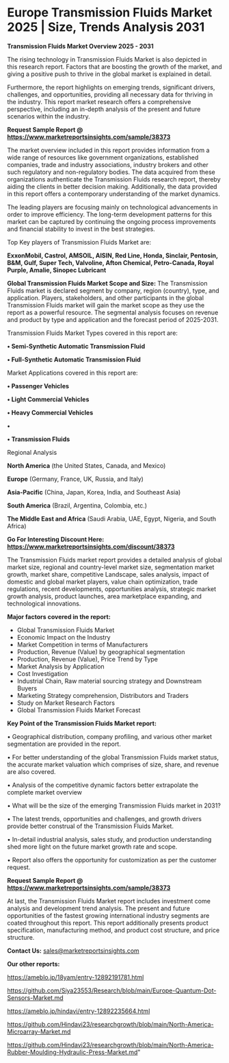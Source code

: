 # Europe Transmission Fluids Market 2025 | Size, Trends Analysis 2031

<Strong> Transmission Fluids Market Overview 2025 - 2031</strong>

The rising technology in Transmission Fluids Market is also depicted in this research report. Factors that are boosting the growth of the market, and giving a positive push to thrive in the global market is explained in detail.

Furthermore, the report highlights on emerging trends, significant drivers, challenges, and opportunities, providing all necessary data for thriving in the industry. This report market research offers a comprehensive perspective, including an in-depth analysis of the present and future scenarios within the industry.

<strong>Request Sample Report @ <a href=https://www.marketreportsinsights.com/sample/38373>https://www.marketreportsinsights.com/sample/38373</a></strong>

The market overview included in this report provides information from a wide range of resources like government organizations, established companies, trade and industry associations, industry brokers and other such regulatory and non-regulatory bodies. The data acquired from these organizations authenticate the Transmission Fluids research report, thereby aiding the clients in better decision making. Additionally, the data provided in this report offers a contemporary understanding of the market dynamics.

The leading players are focusing mainly on technological advancements in order to improve efficiency. The long-term development patterns for this market can be captured by continuing the ongoing process improvements and financial stability to invest in the best strategies.

Top Key players of Transmission Fluids Market are:

<strong>ExxonMobil, Castrol, AMSOIL, AISIN, Red Line, Honda, Sinclair, Pentosin, B&M, Gulf, Super Tech, Valvoline, Afton Chemical, Petro-Canada, Royal Purple, Amalie, Sinopec Lubricant</strong>

<strong><b>Global Transmission Fluids Market Scope and Size:</b></strong>
The Transmission Fluids market is declared segment by company, region (country), type, and application. Players, stakeholders, and other participants in the global Transmission Fluids market will gain the market scope as they use the report as a powerful resource. The segmental analysis focuses on revenue and product by type and application and the forecast period of 2025-2031.

Transmission Fluids Market Types covered in this report are:

<strong>•  Semi-Synthetic Automatic Transmission Fluid

•  Full-Synthetic Automatic Transmission Fluid</strong>

Market Applications covered in this report are:

<strong>•  Passenger Vehicles

•  Light Commercial Vehicles

•  Heavy Commercial Vehicles

•  

•  Transmission Fluids</strong> 

Regional Analysis

<strong>North America</strong> (the United States, Canada, and Mexico)

<strong>Europe</strong> (Germany, France, UK, Russia, and Italy)

<strong>Asia-Pacific</strong> (China, Japan, Korea, India, and Southeast Asia)

<strong>South America</strong> (Brazil, Argentina, Colombia, etc.)

<strong>The Middle East and Africa</strong> (Saudi Arabia, UAE, Egypt, Nigeria, and South Africa)

<strong>Go For Interesting Discount Here: <a href=https://www.marketreportsinsights.com/discount/38373>https://www.marketreportsinsights.com/discount/38373</a></strong>

The Transmission Fluids market report provides a detailed analysis of global market size, regional and country-level market size, segmentation market growth, market share, competitive Landscape, sales analysis, impact of domestic and global market players, value chain optimization, trade regulations, recent developments, opportunities analysis, strategic market growth analysis, product launches, area marketplace expanding, and technological innovations.

<strong><b>Major factors covered in the report:</b></strong>
<ul>
  <li>Global Transmission Fluids Market </li>
  <li>Economic Impact on the Industry</li>
  <li>Market Competition in terms of Manufacturers</li>
  <li>Production, Revenue (Value) by geographical segmentation</li>
  <li>Production, Revenue (Value), Price Trend by Type</li>
  <li>Market Analysis by Application</li>
  <li>Cost Investigation</li>
  <li>Industrial Chain, Raw material sourcing strategy and Downstream Buyers</li>
  <li>Marketing Strategy comprehension, Distributors and Traders</li>
  <li>Study on Market Research Factors</li>
  <li>Global Transmission Fluids Market Forecast</li>
</ul>

<strong><b>Key Point of the Transmission Fluids Market report:</b></strong>

• Geographical distribution, company profiling, and various other market segmentation are provided in the report.

• For better understanding of the global Transmission Fluids market status, the accurate market valuation which comprises of size, share, and revenue are also covered.

• Analysis of the competitive dynamic factors better extrapolate the complete market overview

• What will be the size of the emerging Transmission Fluids market in 2031?

• The latest trends, opportunities and challenges, and growth drivers provide better construal of the Transmission Fluids Market.

• In-detail industrial analysis, sales study, and production understanding shed more light on the future market growth rate and scope.

• Report also offers the opportunity for customization as per the customer request.

<strong>Request Sample Report @ <a href=https://www.marketreportsinsights.com/sample/38373>https://www.marketreportsinsights.com/sample/38373</a></strong>

At last, the Transmission Fluids Market report includes investment come analysis and development trend analysis. The present and future opportunities of the fastest growing international industry segments are coated throughout this report. This report additionally presents product specification, manufacturing method, and product cost structure, and price structure.

<strong>Contact Us:</strong>
sales@marketreportsinsights.com

<strong>Our other reports:</strong>

<a href=https://ameblo.jp/18yam/entry-12892191781.html>https://ameblo.jp/18yam/entry-12892191781.html</a>

<a href=https://github.com/Siya23553/Research/blob/main/Europe-Quantum-Dot-Sensors-Market.md>https://github.com/Siya23553/Research/blob/main/Europe-Quantum-Dot-Sensors-Market.md</a>

<a href=https://ameblo.jp/hindavi/entry-12892235664.html>https://ameblo.jp/hindavi/entry-12892235664.html</a>

<a href=https://github.com/Hindavi23/researchgrowth/blob/main/North-America-Microarray-Market.md>https://github.com/Hindavi23/researchgrowth/blob/main/North-America-Microarray-Market.md</a>

<a href=https://github.com/Hindavi23/researchgrowth/blob/main/North-America-Rubber-Moulding-Hydraulic-Press-Market.md>https://github.com/Hindavi23/researchgrowth/blob/main/North-America-Rubber-Moulding-Hydraulic-Press-Market.md</a>"
